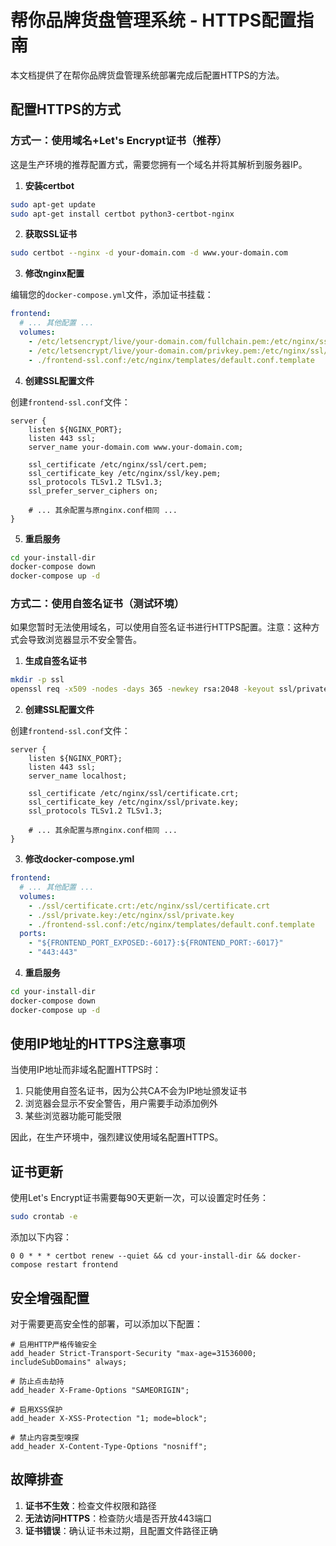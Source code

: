 # 帮你品牌货盘管理系统 - HTTPS配置指南

本文档提供了在帮你品牌货盘管理系统部署完成后配置HTTPS的方法。

## 配置HTTPS的方式

### 方式一：使用域名+Let's Encrypt证书（推荐）

这是生产环境的推荐配置方式，需要您拥有一个域名并将其解析到服务器IP。

1. **安装certbot**

```bash
sudo apt-get update
sudo apt-get install certbot python3-certbot-nginx
```

2. **获取SSL证书**

```bash
sudo certbot --nginx -d your-domain.com -d www.your-domain.com
```

3. **修改nginx配置**

编辑您的`docker-compose.yml`文件，添加证书挂载：

```yaml
frontend:
  # ... 其他配置 ...
  volumes:
    - /etc/letsencrypt/live/your-domain.com/fullchain.pem:/etc/nginx/ssl/cert.pem
    - /etc/letsencrypt/live/your-domain.com/privkey.pem:/etc/nginx/ssl/key.pem
    - ./frontend-ssl.conf:/etc/nginx/templates/default.conf.template
```

4. **创建SSL配置文件**

创建`frontend-ssl.conf`文件：

```nginx
server {
    listen ${NGINX_PORT};
    listen 443 ssl;
    server_name your-domain.com www.your-domain.com;

    ssl_certificate /etc/nginx/ssl/cert.pem;
    ssl_certificate_key /etc/nginx/ssl/key.pem;
    ssl_protocols TLSv1.2 TLSv1.3;
    ssl_prefer_server_ciphers on;
    
    # ... 其余配置与原nginx.conf相同 ...
}
```

5. **重启服务**

```bash
cd your-install-dir
docker-compose down
docker-compose up -d
```

### 方式二：使用自签名证书（测试环境）

如果您暂时无法使用域名，可以使用自签名证书进行HTTPS配置。注意：这种方式会导致浏览器显示不安全警告。

1. **生成自签名证书**

```bash
mkdir -p ssl
openssl req -x509 -nodes -days 365 -newkey rsa:2048 -keyout ssl/private.key -out ssl/certificate.crt
```

2. **创建SSL配置文件**

创建`frontend-ssl.conf`文件：

```nginx
server {
    listen ${NGINX_PORT};
    listen 443 ssl;
    server_name localhost;

    ssl_certificate /etc/nginx/ssl/certificate.crt;
    ssl_certificate_key /etc/nginx/ssl/private.key;
    ssl_protocols TLSv1.2 TLSv1.3;
    
    # ... 其余配置与原nginx.conf相同 ...
}
```

3. **修改docker-compose.yml**

```yaml
frontend:
  # ... 其他配置 ...
  volumes:
    - ./ssl/certificate.crt:/etc/nginx/ssl/certificate.crt
    - ./ssl/private.key:/etc/nginx/ssl/private.key
    - ./frontend-ssl.conf:/etc/nginx/templates/default.conf.template
  ports:
    - "${FRONTEND_PORT_EXPOSED:-6017}:${FRONTEND_PORT:-6017}"
    - "443:443"
```

4. **重启服务**

```bash
cd your-install-dir
docker-compose down
docker-compose up -d
```

## 使用IP地址的HTTPS注意事项

当使用IP地址而非域名配置HTTPS时：

1. 只能使用自签名证书，因为公共CA不会为IP地址颁发证书
2. 浏览器会显示不安全警告，用户需要手动添加例外
3. 某些浏览器功能可能受限

因此，在生产环境中，强烈建议使用域名配置HTTPS。

## 证书更新

使用Let's Encrypt证书需要每90天更新一次，可以设置定时任务：

```bash
sudo crontab -e
```

添加以下内容：

```
0 0 * * * certbot renew --quiet && cd your-install-dir && docker-compose restart frontend
```

## 安全增强配置

对于需要更高安全性的部署，可以添加以下配置：

```nginx
# 启用HTTP严格传输安全
add_header Strict-Transport-Security "max-age=31536000; includeSubDomains" always;

# 防止点击劫持
add_header X-Frame-Options "SAMEORIGIN";

# 启用XSS保护
add_header X-XSS-Protection "1; mode=block";

# 禁止内容类型嗅探
add_header X-Content-Type-Options "nosniff";
```

## 故障排查

1. **证书不生效**：检查文件权限和路径
2. **无法访问HTTPS**：检查防火墙是否开放443端口
3. **证书错误**：确认证书未过期，且配置文件路径正确 